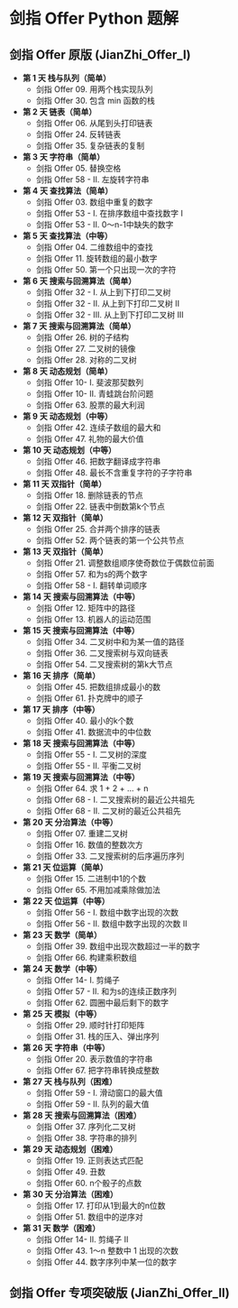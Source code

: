 # 剑指 Offer Python 题解

## 剑指 Offer 原版 (JianZhi_Offer_I)

- **第 1 天 栈与队列（简单）**
  - 剑指 Offer 09. 用两个栈实现队列
  - 剑指 Offer 30. 包含 min 函数的栈
- **第 2 天 链表（简单）**
  - 剑指 Offer 06. 从尾到头打印链表
  - 剑指 Offer 24. 反转链表
  - 剑指 Offer 35. 复杂链表的复制
- **第 3 天 字符串（简单）**
  - 剑指 Offer 05. 替换空格
  - 剑指 Offer 58 - II. 左旋转字符串
- **第 4 天 查找算法（简单）**
  - 剑指 Offer 03. 数组中重复的数字
  - 剑指 Offer 53 - I. 在排序数组中查找数字 I
  - 剑指 Offer 53 - II. 0～n-1中缺失的数字
- **第 5 天 查找算法（中等）**
  - 剑指 Offer 04. 二维数组中的查找
  - 剑指 Offer 11. 旋转数组的最小数字
  - 剑指 Offer 50. 第一个只出现一次的字符
- **第 6 天 搜索与回溯算法（简单）**
  - 剑指 Offer 32 - I. 从上到下打印二叉树
  - 剑指 Offer 32 - II. 从上到下打印二叉树 II
  - 剑指 Offer 32 - III. 从上到下打印二叉树 III
- **第 7 天 搜索与回溯算法（简单）**
  - 剑指 Offer 26. 树的子结构
  - 剑指 Offer 27. 二叉树的镜像
  - 剑指 Offer 28. 对称的二叉树
- **第 8 天 动态规划（简单）**
  - 剑指 Offer 10- I. 斐波那契数列
  - 剑指 Offer 10- II. 青蛙跳台阶问题
  - 剑指 Offer 63. 股票的最大利润
- **第 9 天 动态规划（中等）**
  - 剑指 Offer 42. 连续子数组的最大和
  - 剑指 Offer 47. 礼物的最大价值
- **第 10 天 动态规划（中等）**
  - 剑指 Offer 46. 把数字翻译成字符串
  - 剑指 Offer 48. 最长不含重复字符的子字符串
- **第 11 天 双指针（简单）**
  - 剑指 Offer 18. 删除链表的节点
  - 剑指 Offer 22. 链表中倒数第k个节点
- **第 12 天 双指针（简单）**
  - 剑指 Offer 25. 合并两个排序的链表
  - 剑指 Offer 52. 两个链表的第一个公共节点
- **第 13 天 双指针（简单）**
  - 剑指 Offer 21. 调整数组顺序使奇数位于偶数位前面
  - 剑指 Offer 57. 和为s的两个数字
  - 剑指 Offer 58 - I. 翻转单词顺序
- **第 14 天 搜索与回溯算法（中等）**
  - 剑指 Offer 12. 矩阵中的路径
  - 剑指 Offer 13. 机器人的运动范围
- **第 15 天 搜索与回溯算法（中等）**
  - 剑指 Offer 34. 二叉树中和为某一值的路径
  - 剑指 Offer 36. 二叉搜索树与双向链表
  - 剑指 Offer 54. 二叉搜索树的第k大节点
- **第 16 天 排序（简单）**
  - 剑指 Offer 45. 把数组排成最小的数
  - 剑指 Offer 61. 扑克牌中的顺子
- **第 17 天 排序（中等）**
  - 剑指 Offer 40. 最小的k个数
  - 剑指 Offer 41. 数据流中的中位数
- **第 18 天 搜索与回溯算法（中等）**
  - 剑指 Offer 55 - I. 二叉树的深度
  - 剑指 Offer 55 - II. 平衡二叉树
- **第 19 天 搜索与回溯算法（中等）**
  - 剑指 Offer 64. 求 1 + 2 + ... + n
  - 剑指 Offer 68 - I. 二叉搜索树的最近公共祖先
  - 剑指 Offer 68 - II. 二叉树的最近公共祖先
- **第 20 天 分治算法（中等）**
  - 剑指 Offer 07. 重建二叉树
  - 剑指 Offer 16. 数值的整数次方
  - 剑指 Offer 33. 二叉搜索树的后序遍历序列
- **第 21 天 位运算（简单）**
  - 剑指 Offer 15. 二进制中1的个数
  - 剑指 Offer 65. 不用加减乘除做加法
- **第 22 天 位运算（中等）**
  - 剑指 Offer 56 - I. 数组中数字出现的次数
  - 剑指 Offer 56 - II. 数组中数字出现的次数 II
- **第 23 天 数学（简单）**
  - 剑指 Offer 39. 数组中出现次数超过一半的数字
  - 剑指 Offer 66. 构建乘积数组
- **第 24 天 数学（中等）**
  - 剑指 Offer 14- I. 剪绳子
  - 剑指 Offer 57 - II. 和为s的连续正数序列
  - 剑指 Offer 62. 圆圈中最后剩下的数字
- **第 25 天 模拟（中等）**
  - 剑指 Offer 29. 顺时针打印矩阵
  - 剑指 Offer 31. 栈的压入、弹出序列
- **第 26 天 字符串（中等）**
  - 剑指 Offer 20. 表示数值的字符串
  - 剑指 Offer 67. 把字符串转换成整数
- **第 27 天 栈与队列（困难）**
  - 剑指 Offer 59 - I. 滑动窗口的最大值
  - 剑指 Offer 59 - II. 队列的最大值
- **第 28 天 搜索与回溯算法（困难）**
  - 剑指 Offer 37. 序列化二叉树
  - 剑指 Offer 38. 字符串的排列
- **第 29 天 动态规划（困难）**
  - 剑指 Offer 19. 正则表达式匹配
  - 剑指 Offer 49. 丑数
  - 剑指 Offer 60. n个骰子的点数
- **第 30 天 分治算法（困难）**
  - 剑指 Offer 17. 打印从1到最大的n位数
  - 剑指 Offer 51. 数组中的逆序对
- **第 31 天 数学（困难）**
  - 剑指 Offer 14- II. 剪绳子 II
  - 剑指 Offer 43. 1～n 整数中 1 出现的次数
  - 剑指 Offer 44. 数字序列中某一位的数字

## 剑指 Offer 专项突破版 (JianZhi_Offer_II)


